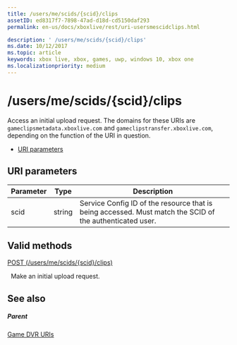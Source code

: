 ```yaml
---
title: /users/me/scids/{scid}/clips
assetID: ed8317f7-7898-47ad-d18d-cd5150daf293
permalink: en-us/docs/xboxlive/rest/uri-usersmescidclips.html

description: ' /users/me/scids/{scid}/clips'
ms.date: 10/12/2017
ms.topic: article
keywords: xbox live, xbox, games, uwp, windows 10, xbox one
ms.localizationpriority: medium
---
```

# /users/me/scids/{scid}/clips
Access an initial upload request. 
The domains for these URIs are `gameclipsmetadata.xboxlive.com` and `gameclipstransfer.xboxlive.com`, depending on the function of the URI in question.
 
  * [URI parameters](#ID4EX)
 
<a id="ID4EX"></a>

 
## URI parameters
 
| Parameter| Type| Description| 
| --- | --- | --- | 
| scid| string| Service Config ID of the resource that is being accessed. Must match the SCID of the authenticated user.| 
  
<a id="ID4ETB"></a>

 
## Valid methods

[POST (/users/me/scids/{scid}/clips)](uri-usersmescidclipspost.md)

&nbsp;&nbsp;Make an initial upload request.
 
<a id="ID4E4B"></a>

 
## See also
 
<a id="ID4E6B"></a>

 
##### Parent 

[Game DVR URIs](atoc-reference-dvr.md)

   